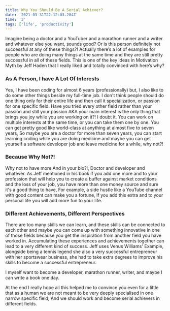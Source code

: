 ```yaml
---
title: Why You Should Be A Serial Achiever?
date: '2021-03-31T22:12:03.284Z'
time: '3'
tags: ['life', 'productivity']
---
```


Imagine being a doctor and a YouTuber and a marathon runner and a writer and whatever else you want, sounds good? Or is this person definitely not successful at any of these things?!
Actually there’s a lot of examples for people who are doing many things at the same time and they are still pretty successful in all of these fields. This is one of the key ideas in Motivation Myth by Jeff Haden that I really liked and totally convinced with here’s why?

### As A Person, I have A Lot Of Interests

Yes, I have been coding for almost 6 years (professionally) but, I also like to do some other things beside my full-time job. I don't think people should do one thing only for their entire life and then call it specialization, or passion for one specific field.
Have you tried every other field rather than your passion and still your passion AKA your main interest is the only thing that brings you joy while you are working on it?!
I doubt it. You can work on multiple interests at the same time, or you can take them one by one. You can get pretty good like world-class at anything at almost five to seven years,
So maybe you are a doctor for more than seven years, you can start learning coding while you are doing medicine and maybe you can get yourself a software developer job and leave medicine for a while, why not?!

### Because Why Not?!

Why not to have more And in your bio?!, Doctor and developer and whatever.
As Jeff mentioned in his book if you add one more and to your profession that will help you to create a buffer against market conditions and the loss of your job, you have more than one money source and sure it's a good thing to have, For example, a side hustle like a YouTube channel with good content can make you a fortune, If you add this extra and to your personal life you will add more fun to your life.

### Different Achievements, Different Perspectives

There are too many skills we can learn, and these skills can be connected to each other and maybe you can come up with something innovative in one of those fields because you get the inspiration from another field you have worked in. Accumulating these experiences and achievements together can lead to a very different kind of success. Jeff uses Venus Williams' Example, alongside being a tennis legend she also a very successful entrepreneur with her sportswear business, she had to take extra degrees to improve his skills to become a successful entrepreneur.

I myself want to become a developer, marathon runner, writer, and maybe I can write a book one day.

At the end I really hope all this helped me to convince you even for a little that as a human we are not meant to be very deeply specialised in one narrow specific field, And we should work and become serial achievers in different fields.

